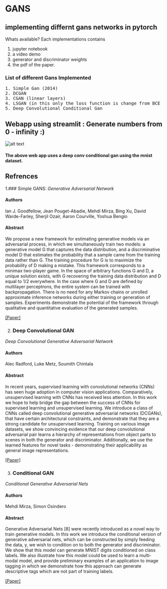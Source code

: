 # GANS

## implementing differnt gans networks in pytorch

Whats available?
Each implementations contains 

1. jupyter notebook
2. a video demo
3. generator and discriminator weights
4. the pdf of the paper.

### List of different Gans Implemented 
<pre>
1. Simple Gan (2014)
2. DCGAN
3. CGAN (linear layers)
4. LSGAN (in this only the loss function is change from BCE to MSE)
5. Deep Convolutional Conditional Gan
</pre>


## Webapp using streamlit : Generate numbers from 0 - infinity :)

![alt text](https://github.com/evilc3/GANS/blob/master/web_app_giff.gif)


#### The above web app uses a deep conv conditional gan using the mnist dataset.


## Refrences 

1.### Simple GANS:
_Generative Adversarial Network_

#### Authors
Ian J. Goodfellow, Jean Pouget-Abadie, Mehdi Mirza, Bing Xu, David Warde-Farley, Sherjil Ozair, Aaron Courville, Yoshua Bengio

#### Abstract
We propose a new framework for estimating generative models via an adversarial process, in which we simultaneously train two models: a generative model G that captures the data distribution, and a discriminative model D that estimates the probability that a sample came from the training data rather than G. The training procedure for G is to maximize the probability of D making a mistake. This framework corresponds to a minimax two-player game. In the space of arbitrary functions G and D, a unique solution exists, with G recovering the training data distribution and D equal to 1/2 everywhere. In the case where G and D are defined by multilayer perceptrons, the entire system can be trained with backpropagation. There is no need for any Markov chains or unrolled approximate inference networks during either training or generation of samples. Experiments demonstrate the potential of the framework through qualitative and quantitative evaluation of the generated samples.

[[Paper]](https://arxiv.org/abs/1406.2661) 

 
    

 2. ###  Deep Convolutional GAN
_Deep Convolutional Generative Adversarial Network_


#### Authors
Alec Radford, Luke Metz, Soumith Chintala

#### Abstract
In recent years, supervised learning with convolutional networks (CNNs) has seen huge adoption in computer vision applications. Comparatively, unsupervised learning with CNNs has received less attention. In this work we hope to help bridge the gap between the success of CNNs for supervised learning and unsupervised learning. We introduce a class of CNNs called deep convolutional generative adversarial networks (DCGANs), that have certain architectural constraints, and demonstrate that they are a strong candidate for unsupervised learning. Training on various image datasets, we show convincing evidence that our deep convolutional adversarial pair learns a hierarchy of representations from object parts to scenes in both the generator and discriminator. Additionally, we use the learned features for novel tasks - demonstrating their applicability as general image representations.

[[Paper]](https://arxiv.org/abs/1511.06434)


3. ###  Conditional GAN
_Conditional Generative Adversarial Nets_

#### Authors
Mehdi Mirza, Simon Osindero

#### Abstract
Generative Adversarial Nets [8] were recently introduced as a novel way to train generative models. In this work we introduce the conditional version of generative adversarial nets, which can be constructed by simply feeding the data, y, we wish to condition on to both the generator and discriminator. We show that this model can generate MNIST digits conditioned on class labels. We also illustrate how this model could be used to learn a multi-modal model, and provide preliminary examples of an application to image tagging in which we demonstrate how this approach can generate descriptive tags which are not part of training labels.

[[Paper]](https://arxiv.org/abs/1411.1784)


